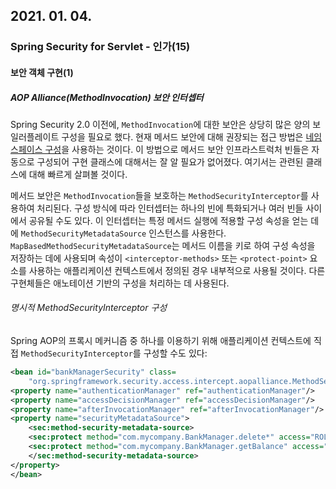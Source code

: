 ## 2021. 01. 04.

### Spring Security for Servlet - 인가(15)

#### 보안 객체 구현(1)

##### AOP Alliance(MethodInvocation) 보안 인터셉터

Spring Security 2.0 이전에, `MethodInvocation`에 대한 보안은 상당히 많은 양의 보일러플레이트 구성을 필요로 했다. 현재 메서드 보안에 대해 권장되는 접근 방법은 [네임스페이스 구성][namespace-conf]을 사용하는 것이다. 이 방법으로 메서드 보안 인프라스트럭처 빈들은 자동으로 구성되어 구현 클래스에 대해서는 잘 알 필요가 없어졌다. 여기서는 관련된 클래스에 대해 빠르게 살펴볼 것이다.

메서드 보안은 `MethodInvocation`들을 보호하는 `MethodSecurityInterceptor`를 사용하여 처리된다. 구성 방식에 따라 인터셉터는 하나의 빈에 특화되거나 여러 빈들 사이에서 공유될 수도 있다. 이 인터셉터는 특정 메서드 실행에 적용할 구성 속성을 얻는 데에 `MethodSecurityMetadataSource` 인스턴스를 사용한다. `MapBasedMethodSecurityMetadataSource`는 메서드 이름을 키로 하여 구성 속성을 저장하는 데에 사용되며 속성이 `<interceptor-methods>` 또는 `<protect-point>` 요소를 사용하는 애플리케이션 컨텍스트에서 정의된 경우 내부적으로 사용될 것이다. 다른 구현체들은 애노테이션 기반의 구성을 처리하는 데 사용된다.

###### 명시적 MethodSecurityInterceptor 구성

Spring AOP의 프록시 메커니즘 중 하나를 이용하기 위해 애플리케이션 컨텍스트에 직접 `MethodSecurityInterceptor`를 구성할 수도 있다:

```xml
<bean id="bankManagerSecurity" class=
    "org.springframework.security.access.intercept.aopalliance.MethodSecurityInterceptor">
<property name="authenticationManager" ref="authenticationManager"/>
<property name="accessDecisionManager" ref="accessDecisionManager"/>
<property name="afterInvocationManager" ref="afterInvocationManager"/>
<property name="securityMetadataSource">
    <sec:method-security-metadata-source>
    <sec:protect method="com.mycompany.BankManager.delete*" access="ROLE_SUPERVISOR"/>
    <sec:protect method="com.mycompany.BankManager.getBalance" access="ROLE_TELLER,ROLE_SUPERVISOR"/>
    </sec:method-security-metadata-source>
</property>
</bean>
```



[namespace-conf]: https://docs.spring.io/spring-security/site/docs/5.4.1/reference/html5/#ns-method-security